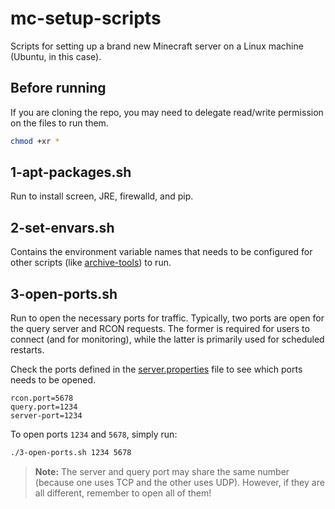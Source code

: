 # mc-setup-scripts
Scripts for setting up a brand new Minecraft server on a Linux machine (Ubuntu, in this case).

## Before running
If you are cloning the repo, you may need to delegate read/write permission on the files to
run them.

```sh
chmod +xr *
```

## 1-apt-packages.sh
Run to install screen, JRE, firewalld, and pip.

## 2-set-envars.sh
Contains the environment variable names that needs to be configured for other scripts
(like [archive-tools](https://github.com/nwselfcheckout/archive-tools)) to run.

## 3-open-ports.sh
Run to open the necessary ports for traffic. Typically, two ports are open for the query server
and RCON requests. The former is required for users to connect (and for monitoring), while the
latter is primarily used for scheduled restarts.

Check the ports defined in the [server.properties](https://minecraft.fandom.com/wiki/Server.properties)
file to see which ports needs to be opened.

```properties
rcon.port=5678
query.port=1234
server-port=1234
```
To open ports `1234` and `5678`, simply run:

```sh
./3-open-ports.sh 1234 5678
```

> **Note:** The server and query port may share the same number (because one uses TCP and the other uses UDP).
> However, if they are all different, remember to open all of them!
